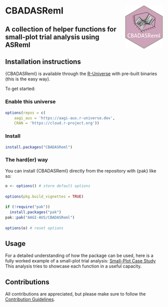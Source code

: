 # CBADASReml <img src="man/figures/logo.png" align="right" height="139" alt="" />

## A collection of helper functions for small-plot trial analysis using ASReml

## Installation instructions

{CBADASReml} is available through the [R-Universe](https://aagi-aus.r-universe.dev/packages) with pre-built binaries (this is the easy way).

To get started:

### Enable this universe

```r
options(repos = c(
    aagi_aus = 'https://aagi-aus.r-universe.dev',
    CRAN = 'https://cloud.r-project.org'))
```

### Install

```r
install.packages("CBADASReml")
```

### The hard(er) way

You can install {CBADASReml} directly from the repository with {pak} like so:

```r
o <- options() # store default options

options(pkg.build_vignettes = TRUE)

if (!require("pak"))
  install.packages("pak")
pak::pak("AAGI-AUS/CBADASReml")

options(o) # reset options
```

## Usage

For a detailed understanding of how the package can be used, here is a fully worked example of a small-plot trial analysis: [Small-Plot Case Study](https://aagi-aus.github.io/CBADASReml/articles/small_plot_analysis.html)
This analysis tries to showcase each function in a useful capacity.

## Contributions

All contributions are appreciated, but please make sure to follow the [Contribution Guidelines](.github/CONTRIBUTING.md).

